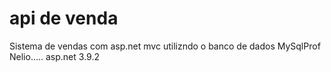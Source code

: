 # api de venda
Sistema de vendas com asp.net mvc utilizndo o banco de dados MySqlProf Nelio.....
asp.net 3.9.2
